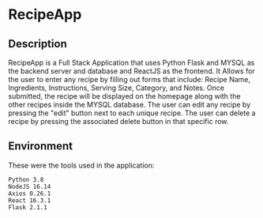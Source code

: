 # RecipeApp

## Description

RecipeApp is a Full Stack Application that uses Python Flask and MYSQL as the backend server and database and ReactJS as the frontend. It Allows for the user to enter any recipe by filling out forms that include: Recipe Name, Ingredients, Instructions, Serving Size, Category, and Notes. Once submitted, the recipe will be displayed on the homepage along with the other recipes inside the MYSQL database. The user can edit any recipe by pressing the "edit" button next to each unique recipe. The user can delete a recipe by pressing the associated delete button in that specific row.

## Environment

These were the tools used in the application:

```
Python 3.8
NodeJS 16.14
Axios 0.26.1
React 16.3.1
Flask 2.1.1
```
